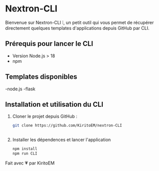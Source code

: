 # Nextron-CLI

Bienvenue sur Nextron-CLI ❕, un petit outil qui vous permet de récupérer directement quelques templates d'applications depuis GitHub par CLI.
  
## Prérequis pour lancer le CLI
- Version Node.js > 18
- npm 

## Templates disponibles
-node.js
-flask

## Installation et utilisation du CLI

1. Cloner le projet depuis GitHub :

   ```bash
   git clone https://github.com/KiritoEM/nextron-CLI
    
3. Installer les dépendences et lancer l'application
     ```bash
   npm install
   npm run CLI

  Fait avec 💗 par KiritoEM
